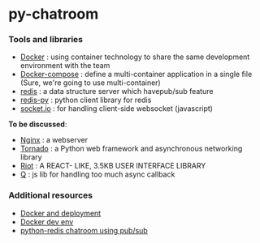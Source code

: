 # py-chatroom

### Tools and libraries

* [Docker](https://www.docker.com/) : using container technology to share the same development environment with the team
* [Docker-compose](https://docs.docker.com/compose/) : define a multi-container application in a single file (Sure, we're going to use multi-container)
* [redis](http://redis.io/) : a data structure server which havepub/sub feature
* [redis-py](https://github.com/andymccurdy/redis-py) : python client library for redis
* [socket.io](http://socket.io/) : for handling client-side websocket (javascript)

**To be discussed**:
* [Nginx](http://nginx.com/) : a webserver
* [Tornado](http://www.tornadoweb.org/en/stable/) : a Python web framework and asynchronous networking library
* [Riot](https://muut.com/riotjs/) : A REACT- LIKE, 3.5KB USER INTERFACE LIBRARY
* [Q](https://github.com/kriskowal/q) : js lib for handling too much async callback

### Additional resources

* [Docker and deployment](https://www.amon.cx/blog/deploying-web-apps-docker/)
* [Docker dev env](http://matthewminer.com/2015/01/25/docker-dev-environment-for-web-app.html)
* [python-redis chatroom using pub/sub](http://programeveryday.com/post/create-a-simple-chat-room-with-redis-pubsub/)
